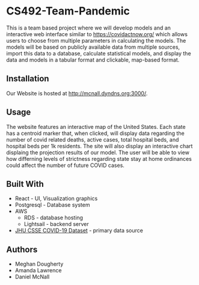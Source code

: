 # CS492-Team-Pandemic
This is a team based project where we will develop models and an interactive web interface similar to https://covidactnow.org/ which allows users to choose from multiple parameters in calculating the models. The models will be based on publicly available data from multiple sources, import this data to a database, calculate statistical models, and display the data and models in a tabular format and clickable, map-based format.

## Installation

Our Website is hosted at http://mcnall.dyndns.org:3000/. 
## Usage

The website features an interactive map of the United States. Each state has a centroid marker that, when clicked, will display data regarding the number of covid related deaths, active cases, total hospital beds, and hospital beds per 1k residents. The site will also display an interactive chart displaing the projection results of our model. The user will be able to view how differning levels of strictness regarding state stay at home ordinances could affect the number of future COVID cases. 

## Built With
  * React - UI, Visualization graphics
  * Postgresql - Database system
  * AWS
      * RDS - database hosting
      * Lightsail - backend server
  * [JHU CSSE COVID-19 Dataset](https://github.com/CSSEGISandData/COVID-19/tree/master/csse_covid_19_data#jhu-csse-covid-19-dataset) - primary data source 

## Authors

  * Meghan Dougherty
  * Amanda Lawrence
  * Daniel McNall
